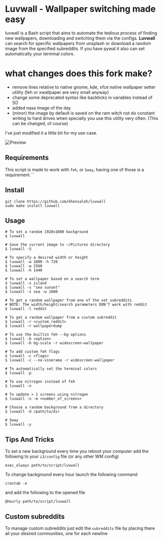 # Luvwall - Wallpaper switching made easy

luvwall is a Bash script that aims to automate the tedious process of finding new wallpapers, downloading and switching them via the configs. **Luvwall** can search for specific wallpapers from unsplash or download
a random image from the specified subreddits. If you have pywal it also can set automatically your terminal colors.

# what changes does this fork make?

* remove lines relative to native gnome, kde, xfce native wallpaper setter utility (feh or xwallpaper are very small anyway)
* change some deprecated syntax like backticks in variables instead of S()
* added nasa image of the day
* (minor) the image by default is saved on the ram witch not do constant writing to hard drives when specially you use this utility very often. (This can be changed, of course)

I've just modified it a little bit for my use case.

![Preview](preview.png)

## Requirements

This script is made to work with ```feh```,  or  ```Sway```, having one of those is a requirement.```
## Install
```
git clone https://github.com/khonsaloh/luvwall
sudo make install luvwall
```

## Usage
```
# To set a random 1920x1080 background
$ luvwall

# Save the current image to ~/Pictures directory
$ luvwall -S

# To specify a desired width or height
$ luvwall -w 1080 -h 720
$ luvwall -w 2560
$ luvwall -h 1440

# To set a wallpaper based on a search term
$ luvwall -s island
$ luvwall -s "sea sunset"
$ luvwall -s sea -w 1080

# To get a random wallpaper from one of the set subreddits
# NOTE: The width/height/search parameters DON'T work with reddit
$ luvwall -l reddit

# To get a random wallpaper from a custom subreddit
$ luvwall -r <custom_reddit>
$ luvwall -r wallpaperdump

# To use the builtin feh --bg options
$ luvwall -b <option>
$ luvwall -b bg-scale -r widescreen-wallpaper

# To add custom feh flags
$ luvwall -c <flags>
$ luvwall -c --no-xinerama -r widescreen-wallpaper

# To automatically set the terminal colors
$ luvwall -p

# To use nitrogen instead of feh
$ luvwall -n

# To update > 1 screens using nitrogen
$ luvwall -n -m <number_of_screens>

# Choose a random background from a directory
$ luvwall -d /path/to/dir

# Sway
$ luvwall -y
```

## Tips And Tricks
To set a new background every time you reboot your computer add the following to your ```i3/config``` file (or any other WM config)
```
exec_always path/to/script/luvwall
```

To change background every hour launch the following command
```
crontab -e
```
and add the following to the opened file
```
@hourly path/to/script/luvwall
```

## Custom subreddits
To manage custom subreddits just edit the ```subreddits``` file by placing there all your desired communities, one for each newline

